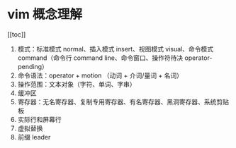 # vim 概念理解

[[toc]]

1. 模式：标准模式 normal、插入模式 insert、视图模式 visual、命令模式 command（命令行 command line、命令窗口、操作符待决 operator-pending）
1. 命令语法：operator + motion （动词 + 介词/量词 + 名词）
1. 操作范围：文本对象（字符、单词、字串）
1. 缓冲区
1. 寄存器：无名寄存器、复制专用寄存器、有名寄存器、黑洞寄存器、系统剪贴板
1. 实际行和屏幕行
1. 虚拟替换
1. 前缀 leader